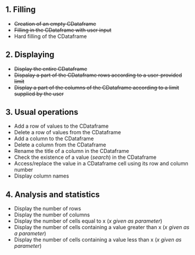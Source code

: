 ## 1. Filling
* ~~Creation of an empty CDataframe~~
* ~~Filling in the CDataframe with user input~~
* Hard filling of the CDataframe

## 2. Displaying
* ~~Display the entire CDataframe~~
* ~~Dispalay a part of the CDataframe rows according to a user-provided limit~~
* ~~Display a part of the columns of the CDataframe according to a limit supplied by the user~~

## 3. Usual operations
* Add a row of values to the CDataframe
* Delete a row of values from the CDataframe
* Add a column to the CDataframe
* Delete a column from the CDataframe
* Rename the title of a column in the CDataframe
* Check the existence of a value (*search*) in the CDataframe
*  Access/replace the value in a CDataframe cell using its row and column number
* Display column names

## 4. Analysis and statistics
* Display the number of rows
* Display the number of columns
* Display the number of cells equal to x (*x given as parameter*)
* Display the number of cells containing a value greater than x (*x given as a parameter*)
* Display the number of cells containing a value less than x (*x given as parameter*)
